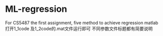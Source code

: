 # ML-regression
For CS5487 the first assignment, five method to achieve regression
matlab 打开1_1code 及1_2code的.mat文件运行即可 不同参数文件标题都有简要说明
